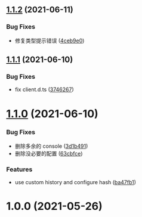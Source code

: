 ## [1.1.2](https://github.com/morelearn1990/vite-plugin-react-router/compare/1.1.1...1.1.2) (2021-06-11)

### Bug Fixes

-   修复类型提示错误 ([4ceb9e0](https://github.com/morelearn1990/vite-plugin-react-router/commit/4ceb9e01352f8ce8b296156f7db69c2b0ef58545))

## [1.1.1](https://github.com/morelearn1990/vite-plugin-react-router/compare/1.1.0...1.1.1) (2021-06-10)

### Bug Fixes

-   fix client.d.ts ([3746267](https://github.com/morelearn1990/vite-plugin-react-router/commit/37462671a6eca51ad124d57497abcf81d327cfe7))

# [1.1.0](https://github.com/morelearn1990/vite-plugin-react-router/compare/1.0.0...1.1.0) (2021-06-10)

### Bug Fixes

-   删除多余的 console ([3d1b491](https://github.com/morelearn1990/vite-plugin-react-router/commit/3d1b4910a91f226308f44d6d8330faed3d7b9089))
-   删除没必要的配置 ([63cbfce](https://github.com/morelearn1990/vite-plugin-react-router/commit/63cbfce6c0ed9e6dc8bcdb03863e91cafe86cc89))

### Features

-   use custom history and configure hash ([ba47fb1](https://github.com/morelearn1990/vite-plugin-react-router/commit/ba47fb15737f48f73be93c81c9c28b15ec4be9c2))

# 1.0.0 (2021-05-26)
